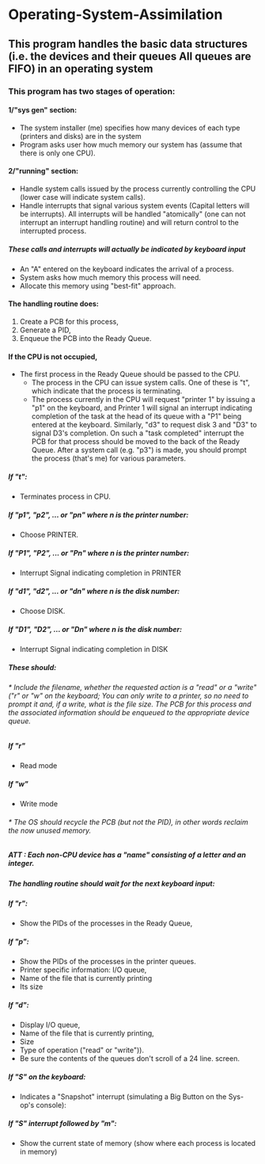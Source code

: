# Operating-System-Assimilation
## This program handles the basic data structures (i.e. the devices and their queues All queues are FIFO) in an operating system

### This program has two stages of operation:

#### 1/"sys gen" section:

*	The system installer (me) specifies how many devices of each type (printers and disks) are in the system
*	Program asks user how much memory our system has (assume that there is only one CPU).

#### 2/"running" section:

*	Handle system calls issued by the process currently controlling the CPU (lower case will indicate system calls).
*	Handle interrupts that signal various system events (Capital letters will be interrupts). All interrupts will be handled "atomically" (one can not interrupt an interrupt handling routine) and will return control to the interrupted process.

##### These calls and interrupts will actually be indicated by keyboard input

* An "A" entered on the keyboard indicates the arrival of a process. 
* System asks how much memory this process will need. 
* Allocate this memory using "best-fit" approach.

#### The handling routine does:
1. Create a PCB for this process, 
2. Generate a PID,
3. Enqueue the PCB into the Ready Queue.

#### If the CPU is not occupied, 
* The first process in the Ready Queue should be passed to the CPU. 
  * The process in the CPU can issue system calls. One of these is "t", which indicate that the process is terminating.
  * The process currently in the CPU will request "printer 1" by issuing a "p1" on the keyboard, and Printer 1 will signal an interrupt indicating completion of the task at the head of its queue with a "P1" being entered at the keyboard. Similarly, "d3" to request disk 3 and "D3" to signal D3's completion. On such a "task completed" interrupt the PCB for that process should be moved to the back of the Ready Queue. After a system call (e.g. "p3") is made, you should prompt the process (that's me) for various parameters.
  
##### If "t":

* Terminates process in CPU.

##### If "p1", "p2", ... or "pn" where n is the printer number:

* Choose PRINTER.

##### If "P1", "P2", ... or "Pn" where n is the printer number:

* Interrupt Signal indicating completion in PRINTER

##### If "d1", "d2", ... or "dn" where n is the disk number:

* Choose DISK.

##### If "D1", "D2", ... or "Dn" where n is the disk number:

* Interrupt Signal indicating completion in DISK
  
##### These should:

###### * Include the filename, whether the requested action is a "read" or a "write" ("r" or "w" on the keyboard; You can only write to a printer, so no need to prompt it and, if a write, what is the file size. The PCB for this process and the associated information should be enqueued to the appropriate device queue.

##### If "r" 

* Read mode

##### If "w" 

* Write mode

###### * The OS should recycle the PCB (but not the PID), in other words reclaim the now unused memory.

##### ATT : Each non-CPU device has a "name" consisting of a letter and an integer. 

##### The handling routine should wait for the next keyboard input: 

##### If "r":

* Show the PIDs of the processes in the Ready Queue, 

##### If "p":
 * Show the PIDs of the processes in the printer queues.
 * Printer specific information: I/O queue, 
 * Name of the file that is currently printing
 * Its size
##### If "d":
* Display I/O queue,
* Name of the file that is currently printing, 
* Size
* Type of operation ("read" or "write")). 
* Be sure the contents of the queues don't scroll of a 24 line. screen. 
##### If "S" on the keyboard:
* Indicates a "Snapshot" interrupt (simulating a Big Button on the Sys-op's console):
##### If "S" interrupt followed by "m":
* Show the current state of memory (show where each process is located in memory)




